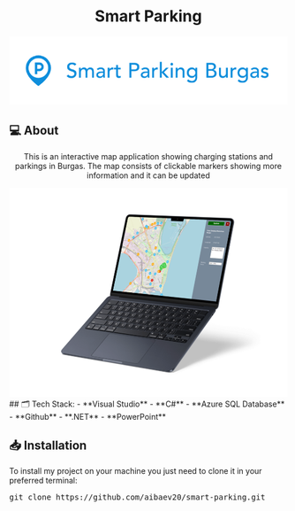 <h1 align="center">Smart Parking</h1>

<p align = "center">
    <img src="SmartParking\SmartParking.PL\Resources\logo-w-white-bg.png" />
</p>

## 💻 About
<p align="center">This is an interactive map application showing charging stations and parkings in Burgas. The map consists of clickable markers showing more information and it can be updated</p>
<img src="SmartParking\SmartParking.PL\Resources\project-mockup.png" />
## 🗂️ Tech Stack:
- **Visual Studio** 
- **C#** 
- **Azure SQL Database**
- **Github**
- **.NET** 
- **PowerPoint**

## 📥 Installation

To install my project on your machine you just need to clone it in your preferred terminal:

<pre>git clone https://github.com/aibaev20/smart-parking.git</pre>

